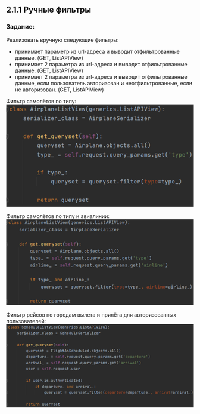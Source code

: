 ## 2.1.1 Ручные фильтры

### Задание:
Реализовать вручную следующие фильтры:

* принимает параметр из url-адреса и выводит отфильтрованные данные. (GET, ListAPIView)
* принимает 2 параметра из url-адреса и выводит отфильтрованные данные. (GET, ListAPIView)
* принимает 2 параметра из url-адреса и выводит отфильтрованные данные, если пользователь авторизован и неотфильтрованные, если не авторизован. (GET, ListAPIView)
    
Фильтр самолётов по типу:
![Filter1](img/filter1.png)

Фильтр самолётов по типу и авиалинии:
![Filter2](img/filter2.png)

Фильтр рейсов по городам вылета и прилёта для авторизованных пользователей:
![Filter3](img/filter3.png)